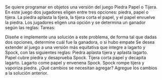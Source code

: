 Se quiere programar en objetos una versión del juego Piedra Papel o Tijera. En este juego dos jugadores eligen entre tres opciones: piedra, papel o tijera. La piedra aplasta la tijera, la tijera corta el papel, y el papel envuelve la piedra. Los jugadores eligen una opción y se determina un ganador según las reglas: 
Tareas:

Diseñe e implemente una solución a este problema, de forma tal que dadas dos opciones, determine cuál fue la ganadora, o si hubo empate
Se desea extender al juego a una versión más equitativa que integre a lagarto y Spock, con las siguientes reglas:
Piedra aplasta tijera y aplasta lagarto.
Papel cubre piedra y desaprueba Spock.
Tijera corta papel y decapita lagarto.
Lagarto come papel y envenena Spock.
Spock rompe tijera y vaporiza piedra.
¿Qué cambios se necesitan agregar?
Agregue los cambios a la solución anterior.
